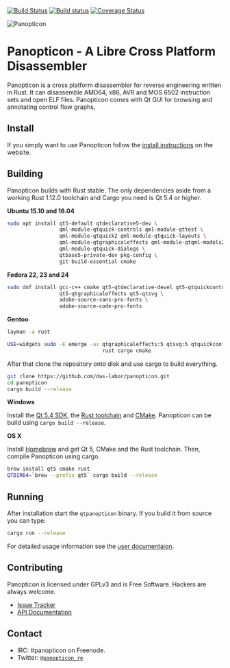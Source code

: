 [![Build Status](https://travis-ci.org/das-labor/panopticon.svg?branch=master)](https://travis-ci.org/das-labor/panopticon) [![Build status](https://ci.appveyor.com/api/projects/status/ht1wnf4qc0iocoar?svg=true)](https://ci.appveyor.com/project/flanfly/panopticon) [![Coverage Status](https://coveralls.io/repos/das-labor/panopticon/badge.svg?branch=master&service=github)](https://coveralls.io/github/das-labor/panopticon?branch=master)

![Panopticon](https://raw.githubusercontent.com/das-labor/panopticon/master/logo.png)

# Panopticon - A Libre Cross Platform Disassembler
Panopticon is a cross platform disassembler for reverse engineering written in
Rust. It can disassemble AMD64, x86, AVR and MOS 6502 instruction sets and open
ELF files. Panopticon comes with Qt GUI for browsing and annotating control
flow graphs,

## Install
If you simply want to use Panopticon follow the
[install instructions](https://panopticon.re/get) on the website.

## Building
Panopticon builds with Rust stable. The only dependencies aside from
a working Rust 1.12.0 toolchain and Cargo you need is Qt 5.4 or higher.

**Ubuntu 15.10 and 16.04**
```bash
sudo apt install qt5-default qtdeclarative5-dev \
                 qml-module-qtquick-controls qml-module-qttest \
                 qml-module-qtquick2 qml-module-qtquick-layouts \
                 qml-module-qtgraphicaleffects qml-module-qtqml-models2 \
                 qml-module-qtquick-dialogs \
                 qtbase5-private-dev pkg-config \
                 git build-essential cmake
```

**Fedora 22, 23 and 24**
```bash
sudo dnf install gcc-c++ cmake qt5-qtdeclarative-devel qt5-qtquickcontrols \
                 qt5-qtgraphicaleffects qt5-qtsvg \
                 adobe-source-sans-pro-fonts \
                 adobe-source-code-pro-fonts
```

**Gentoo**
```bash
layman -a rust

USE=widgets sudo -E emerge -av qtgraphicaleffects:5 qtsvg:5 qtquickcontrols:5 \
                               rust cargo cmake
```

After that clone the repository onto disk and use cargo to build
everything.

```bash
git clone https://github.com/das-labor/panopticon.git
cd panopticon
cargo build --release
```

**Windows**

Install the [Qt 5.4 SDK](http://download.qt.io/official_releases/online_installers/qt-unified-windows-x86-online.exe),
the [Rust toolchain](https://static.rust-lang.org/dist/rust-1.12.0-x86_64-pc-windows-gnu.msi)
and [CMake](https://cmake.org/files/v3.6/cmake-3.6.1-win64-x64.msi).
Panopticon can be build using ``cargo build --release``.

**OS X**

Install [Homebrew](http://brew.sh/) and get Qt 5, CMake and the Rust toolchain.
Then, compile Panopticon using cargo.

```bash
brew install qt5 cmake rust
QTDIR64=`brew --prefix qt5` cargo build --release
```

## Running
After installation start the ``qtpanopticon`` binary. If you build it from
source you can type:

```bash
cargo run --release
```

For detailed usage information see the
[user documentaion](https://panopticon.re/usage).

## Contributing
Panopticon is licensed under GPLv3 and is Free Software. Hackers are always
welcome.

- [Issue Tracker](https://github.com/das-labor/panopticon/issues)
- [API Documentation](https://doc.panopticon.re/panopticon/index.html)

## Contact
- IRC: #panopticon on Freenode.
- Twitter: [```@panopticon_re```](https://twitter.com/@panopticon_re)
